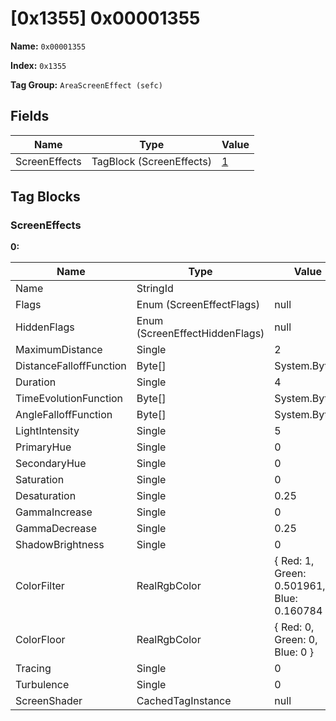 # [0x1355] 0x00001355

**Name:** ```0x00001355```

**Index:** ```0x1355```

**Tag Group:** ```AreaScreenEffect (sefc)```

## Fields

Name	| Type	| Value
---	|---	|---	|
ScreenEffects	|TagBlock (ScreenEffects)	|[1](#screeneffects)


## Tag Blocks

### ScreenEffects

**0:**

Name	| Type	| Value
---	|---	|---	|
Name	|StringId	|
Flags	|Enum (ScreenEffectFlags)	|null
HiddenFlags	|Enum (ScreenEffectHiddenFlags)	|null
MaximumDistance	|Single	|2
DistanceFalloffFunction	|Byte[]	|System.Byte[]
Duration	|Single	|4
TimeEvolutionFunction	|Byte[]	|System.Byte[]
AngleFalloffFunction	|Byte[]	|System.Byte[]
LightIntensity	|Single	|5
PrimaryHue	|Single	|0
SecondaryHue	|Single	|0
Saturation	|Single	|0
Desaturation	|Single	|0.25
GammaIncrease	|Single	|0
GammaDecrease	|Single	|0.25
ShadowBrightness	|Single	|0
ColorFilter	|RealRgbColor	|{ Red: 1, Green: 0.501961, Blue: 0.160784 }
ColorFloor	|RealRgbColor	|{ Red: 0, Green: 0, Blue: 0 }
Tracing	|Single	|0
Turbulence	|Single	|0
ScreenShader	|CachedTagInstance	|null


